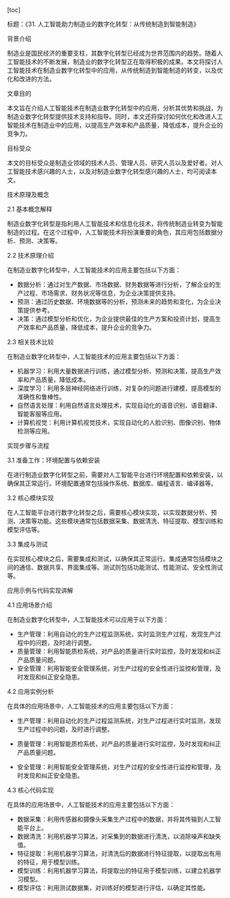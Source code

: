 
[toc]                    
                
                
标题：《31. 人工智能助力制造业的数字化转型：从传统制造到智能制造》

背景介绍

制造业是国民经济的重要支柱，其数字化转型已经成为世界范围内的趋势。随着人工智能技术的不断发展，制造业的数字化转型正在取得积极的成果。本文将探讨人工智能技术在制造业数字化转型中的应用，从传统制造到智能制造的转变，以及优化和改进的方法。

文章目的

本文旨在介绍人工智能技术在制造业数字化转型中的应用，分析其优势和挑战，为制造业数字化转型提供技术支持和指导。同时，本文还将探讨如何优化和改进人工智能技术在制造业中的应用，以提高生产效率和产品质量，降低成本，提升企业的竞争力。

目标受众

本文的目标受众是制造业领域的技术人员、管理人员、研究人员以及爱好者。对人工智能技术感兴趣的人士，以及对制造业数字化转型感兴趣的人士，均可阅读本文。

技术原理及概念

2.1 基本概念解释

制造业数字化转型是指利用人工智能技术和信息化技术，将传统制造业转变为智能制造的过程。在这个过程中，人工智能技术将扮演重要的角色，其应用包括数据分析、预测、决策等。

2.2 技术原理介绍

在制造业数字化转型中，人工智能技术的应用主要包括以下方面：

- 数据分析：通过对生产数据、市场数据、财务数据等进行分析，了解企业的生产过程、市场需求、财务状况等信息，为企业决策提供支持。
- 预测：通过历史数据、环境数据等的分析，预测未来的趋势和变化，为企业决策提供参考。
- 决策：通过模型分析和优化，为企业提供最佳的生产方案和投资计划，提高生产效率和产品质量，降低成本，提升企业的竞争力。

2.3 相关技术比较

在制造业数字化转型中，人工智能技术的应用主要包括以下方面：

- 机器学习：利用大量数据进行训练，通过模型分析、预测和决策，提高生产效率和产品质量，降低成本。
- 深度学习：利用多层神经网络进行训练，对复杂的问题进行建模，提高模型的准确性和鲁棒性。
- 自然语言处理：利用自然语言处理技术，实现自动化的语音识别、语音翻译、智能客服等应用。
- 计算机视觉：利用计算机视觉技术，实现自动化的人脸识别、图像识别、物体检测等应用。

实现步骤与流程

3.1 准备工作：环境配置与依赖安装

在进行制造业数字化转型之前，需要对人工智能平台进行环境配置和依赖安装，以确保其正常运行。环境配置通常包括操作系统、数据库、编程语言、编译器等。

3.2 核心模块实现

在人工智能平台进行数字化转型之后，需要核心模块实现，以实现数据分析、预测、决策等功能。这些模块通常包括数据采集、数据清洗、特征提取、模型训练和模型评估等。

3.3 集成与测试

在实现核心模块之后，需要集成和测试，以确保其正常运行。集成通常包括模块之间的通信、数据共享、界面集成等。测试则包括功能测试、性能测试、安全性测试等。

应用示例与代码实现讲解

4.1 应用场景介绍

在制造业数字化转型中，人工智能技术可以应用于以下方面：

- 生产管理：利用自动化的生产过程监测系统，实时监测生产过程，发现生产过程中的问题，及时进行调整。
- 质量管理：利用智能质检系统，对产品的质量进行实时监控，及时发现和纠正产品质量问题。
- 安全管理：利用智能安全管理系统，对生产过程的安全性进行监控和管理，及时发现和纠正安全隐患。

4.2 应用实例分析

在具体的应用场景中，人工智能技术的应用主要包括以下方面：

- 生产管理：利用自动化的生产过程监测系统，对生产过程进行实时监测，发现生产过程中的问题，及时进行调整。

- 质量管理：利用智能质检系统，对产品的质量进行实时监控，及时发现和纠正产品质量问题。

- 安全管理：利用智能安全管理系统，对生产过程的安全性进行监控和管理，及时发现和纠正安全隐患。

4.3 核心代码实现

在具体的应用场景中，人工智能技术的应用主要包括以下方面：

- 数据采集：利用传感器和摄像头采集生产过程中的数据，并将其传输到人工智能平台上。
- 数据清洗：利用机器学习算法，对采集到的数据进行清洗，以消除噪声和缺失值。
- 特征提取：利用机器学习算法，对清洗后的数据进行特征提取，以提取出有用的特征，用于模型训练。
- 模型训练：利用机器学习算法，将提取出的特征用于模型训练，以建立机器学习模型。
- 模型评估：利用测试数据集，对训练好的模型进行评估，以确定其性能。

